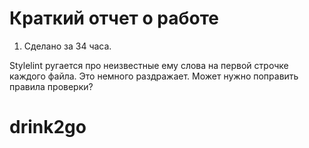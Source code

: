 # Краткий отчет о работе

1. Сделано за 34 часа.

Stylelint ругается про неизвестные ему слова на первой строчке каждого файла. Это немного раздражает. Может нужно поправить правила проверки?

# drink2go
